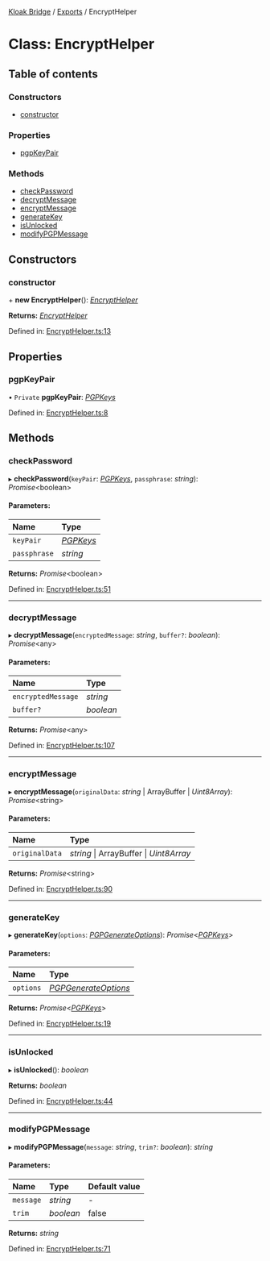 [Kloak Bridge](../README.md) / [Exports](../modules.md) / EncryptHelper

# Class: EncryptHelper

## Table of contents

### Constructors

- [constructor](encrypthelper.md#constructor)

### Properties

- [pgpKeyPair](encrypthelper.md#pgpkeypair)

### Methods

- [checkPassword](encrypthelper.md#checkpassword)
- [decryptMessage](encrypthelper.md#decryptmessage)
- [encryptMessage](encrypthelper.md#encryptmessage)
- [generateKey](encrypthelper.md#generatekey)
- [isUnlocked](encrypthelper.md#isunlocked)
- [modifyPGPMessage](encrypthelper.md#modifypgpmessage)

## Constructors

### constructor

\+ **new EncryptHelper**(): [*EncryptHelper*](encrypthelper.md)

**Returns:** [*EncryptHelper*](encrypthelper.md)

Defined in: [EncryptHelper.ts:13](https://github.com/CoNET-project/kloak-bridge/blob/fd9d775/src/EncryptHelper.ts#L13)

## Properties

### pgpKeyPair

• `Private` **pgpKeyPair**: [*PGPKeys*](../interfaces/pgpkeys.md)

Defined in: [EncryptHelper.ts:8](https://github.com/CoNET-project/kloak-bridge/blob/fd9d775/src/EncryptHelper.ts#L8)

## Methods

### checkPassword

▸ **checkPassword**(`keyPair`: [*PGPKeys*](../interfaces/pgpkeys.md), `passphrase`: *string*): *Promise*<boolean\>

#### Parameters:

Name | Type |
:------ | :------ |
`keyPair` | [*PGPKeys*](../interfaces/pgpkeys.md) |
`passphrase` | *string* |

**Returns:** *Promise*<boolean\>

Defined in: [EncryptHelper.ts:51](https://github.com/CoNET-project/kloak-bridge/blob/fd9d775/src/EncryptHelper.ts#L51)

___

### decryptMessage

▸ **decryptMessage**(`encryptedMessage`: *string*, `buffer?`: *boolean*): *Promise*<any\>

#### Parameters:

Name | Type |
:------ | :------ |
`encryptedMessage` | *string* |
`buffer?` | *boolean* |

**Returns:** *Promise*<any\>

Defined in: [EncryptHelper.ts:107](https://github.com/CoNET-project/kloak-bridge/blob/fd9d775/src/EncryptHelper.ts#L107)

___

### encryptMessage

▸ **encryptMessage**(`originalData`: *string* \| ArrayBuffer \| *Uint8Array*): *Promise*<string\>

#### Parameters:

Name | Type |
:------ | :------ |
`originalData` | *string* \| ArrayBuffer \| *Uint8Array* |

**Returns:** *Promise*<string\>

Defined in: [EncryptHelper.ts:90](https://github.com/CoNET-project/kloak-bridge/blob/fd9d775/src/EncryptHelper.ts#L90)

___

### generateKey

▸ **generateKey**(`options`: [*PGPGenerateOptions*](../interfaces/pgpgenerateoptions.md)): *Promise*<[*PGPKeys*](../interfaces/pgpkeys.md)\>

#### Parameters:

Name | Type |
:------ | :------ |
`options` | [*PGPGenerateOptions*](../interfaces/pgpgenerateoptions.md) |

**Returns:** *Promise*<[*PGPKeys*](../interfaces/pgpkeys.md)\>

Defined in: [EncryptHelper.ts:19](https://github.com/CoNET-project/kloak-bridge/blob/fd9d775/src/EncryptHelper.ts#L19)

___

### isUnlocked

▸ **isUnlocked**(): *boolean*

**Returns:** *boolean*

Defined in: [EncryptHelper.ts:44](https://github.com/CoNET-project/kloak-bridge/blob/fd9d775/src/EncryptHelper.ts#L44)

___

### modifyPGPMessage

▸ **modifyPGPMessage**(`message`: *string*, `trim?`: *boolean*): *string*

#### Parameters:

Name | Type | Default value |
:------ | :------ | :------ |
`message` | *string* | - |
`trim` | *boolean* | false |

**Returns:** *string*

Defined in: [EncryptHelper.ts:71](https://github.com/CoNET-project/kloak-bridge/blob/fd9d775/src/EncryptHelper.ts#L71)
